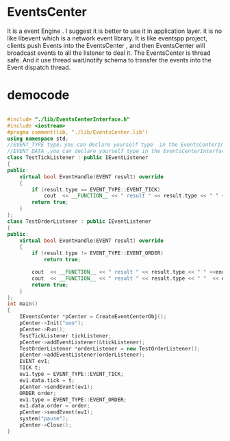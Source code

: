 # EventsCenter
 It is a event Engine . I suggest it is better to  use it in application layer.  it is no like libevent which is a network event library.  It is like eventspp project, clients push  Events into the EventsCenter , and then EventsCenter will broadcast  events to all the listener to deal it.  The EventsCenter is thread safe. And it use thread wait/notify schema to transfer the events into the Event dispatch  thread.

# democode

```cpp

#include "./lib/EventsCenterInterface.h"
#include <iostream>
#pragma comment(lib, "./lib/EventsCenter.lib")
using namespace std;
//EVENT_TYPE type，you can declare yourself type  in the EventsCenterInterface.h.
//EVENT_DATA ,you can declare yourself type in the EventsCenterInterface.h
class TestTickListener : public IEventListener
{
public:
	virtual bool EventHandle(EVENT result) override
	{
		if (result.type == EVENT_TYPE::EVENT_TICK)
			cout  << __FUNCTION__ << " result " << result.type << " " << endl;
		return true;
	}
};
class TestOrderListener : public IEventListener
{
public:
	virtual bool EventHandle(EVENT result) override
	{
		if (result.type != EVENT_TYPE::EVENT_ORDER)
			return true;

		cout  << __FUNCTION__ << " result " << result.type << " " <<endl;
		cout  << __FUNCTION__ << " result " << result.type << " "  << endl;
		return true;
	}
};
int main()
{
	IEventsCenter *pCenter = CreateEventCenterObj();
	pCenter->Init("ooo");
	pCenter->Run();
	TestTickListener tickListener;
	pCenter->addEventListener(&tickListener);
	TestOrderListener *orderListener = new TestOrderListener();
	pCenter->addEventListener(orderListener);
	EVENT ev1;
	TICK t;
	ev1.type = EVENT_TYPE::EVENT_TICK;
	ev1.data.tick = t;
	pCenter->sendEvent(ev1);
	ORDER order;
	ev1.type = EVENT_TYPE::EVENT_ORDER;
	ev1.data.order = order;
	pCenter->sendEvent(ev1);
	system("pause");
	pCenter->Close();
}

```